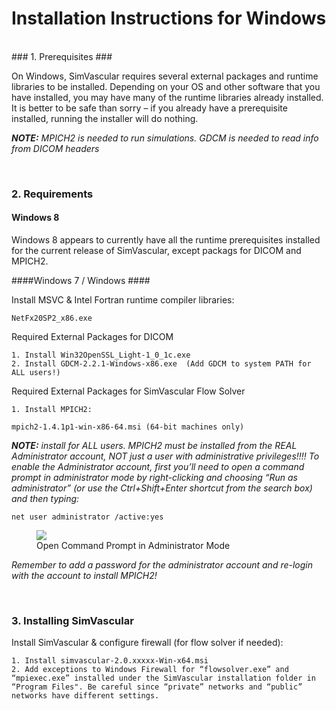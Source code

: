 
# Installation Instructions for Windows #

<br>
### 1. Prerequisites ###

On Windows, SimVascular requires several external packages and runtime libraries to be installed. Depending on your OS and other
software that you have installed, you may have many of the runtime libraries already installed. It is better to be safe
than sorry – if you already have a prerequisite installed, running the installer will do nothing.

*__NOTE:__ MPICH2 is needed to run simulations. GDCM is needed to read info from DICOM headers*

<br>

### 2. Requirements ###

#### Windows 8 ####

Windows 8 appears to currently have all the runtime prerequisites installed for the current release of SimVascular, except packags for DICOM and MPICH2.

####Windows 7 / Windows ####

Install MSVC & Intel Fortran runtime compiler libraries:

<!--
	1. Install vcredist_x86-2008-sp0.exe
	2. Install msvc10_vcredist_x64.exe (64-bit machines only)
	3. Install msvc2010sp1-vcredist_x64.exe (64 bit machines only)
	4. Install msvc10_sp1_vcredist_x86.exe
	5. w_fcompxe_redist_intel64_2011.6.233.msi (64-bit machines only)
	6. w_fcompxe_redist_ia32_2011.6.233.msi
	7. w_fcompxe_redist_intel64_2011.11.344.msi (64-bit machines only)
	8. w_fcompxe_redist_ia32_2011.11.344.msi
	-->
	NetFx20SP2_x86.exe

Required External Packages for DICOM
	
	1. Install Win32OpenSSL_Light-1_0_1c.exe
	2. Install GDCM-2.2.1-Windows-x86.exe  (Add GDCM to system PATH for ALL users!)

Required External Packages for SimVascular Flow Solver

	1. Install MPICH2:

	mpich2-1.4.1p1-win-x86-64.msi (64-bit machines only)
<!--	2. mpich2-1.4.1p1-win-ia32.msi (32-bit machines only) -->

*__NOTE:__ install for ALL users. MPICH2 must be installed from the REAL Administrator account, NOT just a user with
administrative privileges!!!! To enable the Administrator account, first you’ll need to open a command prompt in
administrator mode by right-clicking and choosing “Run as administrator” (or use the Ctrl+Shift+Enter shortcut from the
search box) and then typing:*

	net user administrator /active:yes

<figure>
  <img class="svImg svImgSm" src="documentation/installation/imgs/mpich.jpg">
  <figcaption class="svCaption" >Open Command Prompt in Administrator Mode</figcaption>
</figure>

*Remember to add a password for the administrator account and re-login with the account to install MPICH2!*

<br>

### 3. Installing SimVascular ###

Install SimVascular & configure firewall (for flow solver if needed):

	1. Install simvascular-2.0.xxxxx-Win-x64.msi 
	2. Add exceptions to Windows Firewall for “flowsolver.exe” and “mpiexec.exe” installed under the SimVascular installation folder in “Program Files". Be careful since “private” networks and “public” networks have different settings.

<br>
